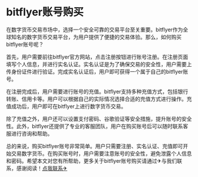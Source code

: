 # bitflyer账号购买

在数字货币交易市场中，选择一个安全可靠的交易平台至关重要。bitflyer作为全球知名的数字货币交易平台，为用户提供了便捷的交易体验。那么，如何购买bitflyer账号呢？

首先，用户需要前往bitflyer官方网站，点击注册按钮进行账号注册。在注册页面填写个人信息，并进行实名认证。实名认证是为了确保交易的安全性，用户需要上传身份证件进行验证。完成实名认证后，用户即可获得一个属于自己的bitflyer账号。

在注册完成后，用户需要进行账号的充值。bitflyer支持多种充值方式，包括银行转账、信用卡等。用户可以根据自己的实际情况选择合适的充值方式进行操作。充值成功后，用户即可在bitflyer上进行数字货币交易。

除了充值之外，用户还可以设置支付密码、谷歌验证等安全措施，提升账号的安全性。此外，bitflyer还提供了专业的客服团队，用户在购买账号后可以随时联系客服进行咨询和帮助。

总的来说，购买bitflyer账号非常简单。用户只需要注册、实名认证、充值即可开始交易数字货币。在购买账号时，用户需要注意账号的安全性，避免泄露个人信息和密码。希望本文对您有所帮助，更多关于bitflyer账号购买请通过✈与我们联系，感谢阅读！[点我联系✈](https://docs.G208.com)
